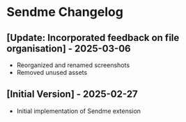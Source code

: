 # Sendme Changelog

## [Update: Incorporated feedback on file organisation] - 2025-03-06
- Reorganized and renamed screenshots
- Removed unused assets

## [Initial Version] - 2025-02-27

- Initial implementation of Sendme extension

